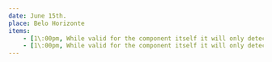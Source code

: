 ```yaml
---
date: June 15th.
place: Belo Horizonte
items: 
    - [1\:00pm, While valid for the component itself it will only detect scrolling inside the component. If you want to detect the whole page scroll you need to use window.addEventListener. See other answers]
    - [1\:00pm, While valid for the component itself it will only detect scrolling inside the component. If you want to detect the whole page scroll you need to use window.addEventListener. See other answers]
---
```


